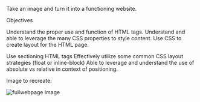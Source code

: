 Take an image and turn it into a functioning website.

Objectives


Understand the proper use and function of HTML tags.
Understand and able to leverage the many CSS properties to style content.
Use CSS to create layout for the HTML page.


Use sectioning HTML tags
Effectively utilize some common CSS layout strategies (float or inline-block)
Able to leverage and understand the use of absolute vs relative in context of positioning.

Image to recreate: 

![fullwebpage image](https://i.imgur.com/1Q1ezzJ.png)



